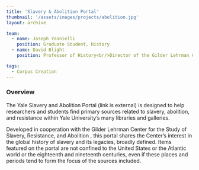 ```yaml
---
title: 'Slavery & Abolition Portal'
thumbnail: '/assets/images/projects/abolition.jpg'
layout: archive

team:
  - name: Joseph Yannielli
    position: Graduate Student, History
  - name: David Blight
    position: Professor of History<br/>Director of the Gilder Lehrman Center for the Study of Slavery, Resistance, and Abolition   

tags:
  - Corpus Creation
---
```


### Overview

The Yale Slavery and Abolition Portal (link is external) is designed to help researchers and students find primary sources related to slavery, abolition, and resistance within Yale University’s many libraries and galleries.

Developed in cooperation with the Gilder Lehrman Center for the Study of Slavery, Resistance, and Abolition , this portal shares the Center’s interest in the global history of slavery and its legacies, broadly defined. Items featured on the portal are not confined to the United States or the Atlantic world or the eighteenth and nineteenth centuries, even if these places and periods tend to form the focus of the sources included.